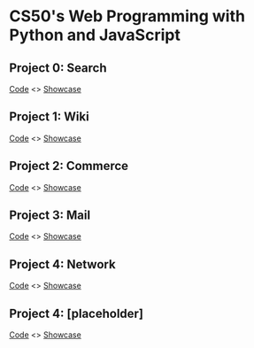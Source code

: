 
# CS50's Web Programming with Python and JavaScript


## Project 0: Search

[Code](https://github.com/me50/stefanvqm/tree/web50/projects%2F2020%2Fx%2Fsearch) <> [Showcase]()

## Project 1: Wiki

[Code](https://github.com/me50/stefanvqm/tree/web50/projects%2F2020%2Fx%2Fwiki) <> [Showcase]()

## Project 2: Commerce

[Code](https://github.com/me50/stefanvqm/tree/web50/projects%2F2020%2Fx%2Fcommerce) <> [Showcase]()

## Project 3: Mail

[Code](https://github.com/me50/stefanvqm/tree/web50/projects%2F2020%2Fx%2Fmail) <> [Showcase]()

## Project 4: Network

[Code]() <> [Showcase]()

## Project 4: [placeholder]

[Code]() <> [Showcase]()
